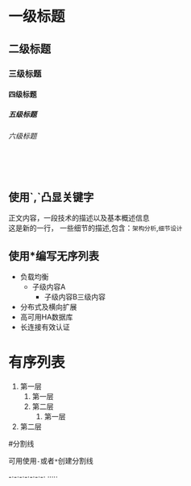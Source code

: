 # 一级标题
## 二级标题
### 三级标题
#### 四级标题
##### 五级标题
###### 六级标题
</br></br>
## 使用\`,\`凸显关键字
正文内容，一段技术的描述以及基本概述信息</br>这是新的一行，
一些细节的描述,包含：`架构分析`,`细节设计`
## 使用\*编写无序列表
* 负载均衡
	* 子级内容A
		* 子级内容B三级内容
* 分布式及横向扩展
* 高可用HA数据库
* 长连接有效认证

# 有序列表
1. 第一层
	1. 第一层
	2. 第二层
		1. 第一层
2. 第二层

#分割线

可用使用`-`或者`*`创建分割线</br>

-·-·-·-·-·-·-·
*·*·*·*·*·*
